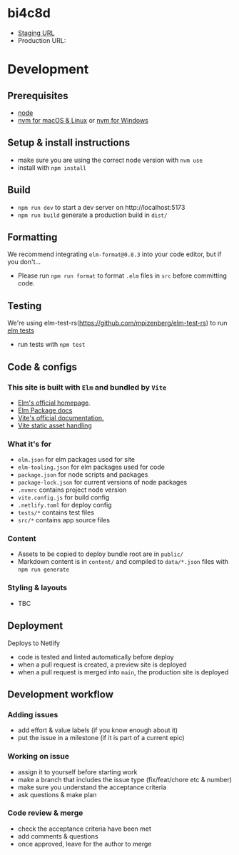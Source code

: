 # bi4c8d

-  [Staging URL](https://bi4c8d.netlify.app)
-  Production URL: 

# Development

## Prerequisites

- [node](https://nodejs.org/)
- [nvm for macOS & Linux](https://github.com/nvm-sh/nvm) or [nvm for Windows](https://github.com/coreybutler/nvm-windows)

## Setup & install instructions

- make sure you are using the correct node version with `nvm use`
- install with `npm install`

## Build

- `npm run dev` to start a dev server on http://localhost:5173
- `npm run build` generate a production build in `dist/`

## Formatting

We recommend integrating `elm-format@0.8.3` into your code editor, but if you don't...
- Please run `npm run format` to format `.elm` files in `src` before committing code.

## Testing

We're using elm-test-rs(https://github.com/mpizenberg/elm-test-rs) to run [elm tests](https://github.com/elm-explorations/test/)

-  run tests with `npm test`

## Code & configs

### This site is built with `Elm` and bundled by `Vite`

- [Elm's official homepage](https://elm-lang.org/).
- [Elm Package docs](https://package.elm-lang.org/)
- [Vite's official documentation.](https://vitejs.dev/)
- [Vite static asset handling](https://package.elm-lang.org/packages/hmsk/elm-vite-plugin-helper/latest/)

### What it's for

- `elm.json` for elm packages used for site
- `elm-tooling.json` for elm packages used for code
- `package.json` for node scripts and packages
- `package-lock.json` for current versions of node packages
- `.nvmrc` contains project node version
- `vite.config.js` for build config
- `.netlify.toml` for deploy config
- `tests/*` contains test files
- `src/*` contains app source files

### Content

- Assets to be copied to deploy bundle root are in `public/`
- Markdown content is in `content/` and compiled to `data/*.json` files with `npm run generate`


### Styling & layouts

- TBC

## Deployment

Deploys to Netlify

-  code is tested and linted automatically before deploy
-  when a pull request is created, a preview site is deployed
-  when a pull request is merged into `main`, the production site is deployed

## Development workflow

### Adding issues

-  add effort & value labels (if you know enough about it)
-  put the issue in a milestone (if it is part of a current epic)

### Working on issue

-  assign it to yourself before starting work
-  make a branch that includes the issue type (fix/feat/chore etc & number)
-  make sure you understand the acceptance criteria
-  ask questions & make plan

### Code review & merge

-  check the acceptance criteria have been met
-  add comments & questions
-  once approved, leave for the author to merge
